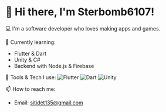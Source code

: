# 👋 Hi there, I'm Sterbomb6107!

💻 I'm a software developer who loves making apps and games.

🌱 Currently learning:
- Flutter & Dart
- Unity & C#
- Backend with Node.js & Firebase

🔧 Tools & Tech I use:
![Flutter](https://img.shields.io/badge/Flutter-02569B?style=flat&logo=flutter&logoColor=white)
![Dart](https://img.shields.io/badge/Dart-0175C2?style=flat&logo=dart&logoColor=white)
![Unity](https://img.shields.io/badge/Unity-100000?style=flat&logo=unity&logoColor=white)

📫 How to reach me:
- Email: sitidet135@gmail.com
